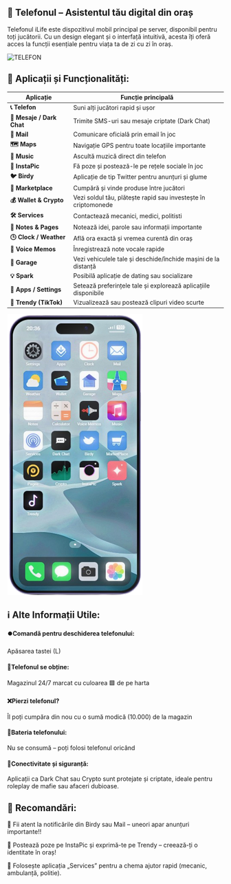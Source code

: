 ## 📱 Telefonul – Asistentul tău digital din oraș
Telefonul iLife este dispozitivul mobil principal pe server, disponibil pentru toți jucătorii. Cu un design elegant și o interfață intuitivă, acesta îți oferă acces la funcții esențiale pentru viața ta de zi cu zi în oraș.

![TELEFON](/public/img/Web_Photo_Editor-Photoroom.jpg)

## 🔧 Aplicații și Funcționalități:
| Aplicație                 | Funcție principală                                              |
| ------------------------- | --------------------------------------------------------------- |
| **📞 Telefon**            | Suni alți jucători rapid și ușor                                |
| **💬 Mesaje / Dark Chat** | Trimite SMS-uri sau mesaje criptate (Dark Chat)                 |
| **📧 Mail**               | Comunicare oficială prin email în joc                           |
| **🗺️ Maps**              | Navigație GPS pentru toate locațiile importante                 |
| **🎵 Music**              | Ascultă muzică direct din telefon                               |
| **📸 InstaPic**           | Fă poze și postează-le pe rețele sociale în joc                 |
| **🐦 Birdy**              | Aplicație de tip Twitter pentru anunțuri și glume               |
| **🏬 Marketplace**        | Cumpără și vinde produse între jucători                         |
| **💰 Wallet & Crypto**    | Vezi soldul tău, plătește rapid sau investește în criptomonede  |
| **🛠️ Services**          | Contactează mecanici, medici, politisti                |
| **📁 Notes & Pages**      | Notează idei, parole sau informații importante                  |
| **🕒 Clock / Weather**    | Află ora exactă și vremea curentă din oraș                      |
| **🎤 Voice Memos**        | Înregistrează note vocale rapide                                |
| **🧰 Garage**             | Vezi vehiculele tale și deschide/închide mașini de la distanță  |
| **💡 Spark**              | Posibilă aplicație de dating sau socializare                    |
| **🧭 Apps / Settings**    | Setează preferințele tale și explorează aplicațiile disponibile |
| **📱 Trendy (TikTok)**    | Vizualizează sau postează clipuri video scurte                  |

![TELEFON](/public/img/TELEFON2-Photoroom.png)

## ℹ️ Alte Informații Utile:

#### ⏺️Comandă pentru deschiderea telefonului:
Apăsarea tastei (L) 

#### 🏪Telefonul se obține:
Magazinul 24/7 marcat cu culoarea 🟩 de pe harta

#### ❌Pierzi telefonul?
Îl poți cumpăra din nou cu o sumă modică (10.000) de la magazin

#### 🔋Bateria telefonului:
Nu se consumă – poți folosi telefonul oricând

#### 📶Conectivitate și siguranță:
Aplicații ca Dark Chat sau Crypto sunt protejate și criptate, ideale pentru roleplay de mafie sau afaceri dubioase.

## 💬 Recomandări:
📢 Fii atent la notificările din Birdy sau Mail – uneori apar anunțuri importante!!

📸 Postează poze pe InstaPic și exprimă-te pe Trendy – creează-ți o identitate în oraș!

🚨 Folosește aplicația „Services” pentru a chema ajutor rapid (mecanic, ambulanță, politie).
